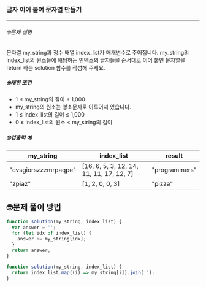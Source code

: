 ### 글자 이어 붙여 문자열 만들기

---

###### 🤓문제 설명

문자열 my_string과 정수 배열 index_list가 매개변수로 주어집니다. my_string의 index_list의 원소들에 해당하는 인덱스의 글자들을 순서대로 이어 붙인 문자열을 return 하는 solution 함수를 작성해 주세요.

##### 🤓제한 조건

- 1 ≤ my_string의 길이 ≤ 1,000
- my_string의 원소는 영소문자로 이루어져 있습니다.
- 1 ≤ index_list의 길이 ≤ 1,000
- 0 ≤ index_list의 원소 < my_string의 길이

##### 🤓입출력 예

| my_string            | index_list                               | result        |
| -------------------- | ---------------------------------------- | ------------- |
| "cvsgiorszzzmrpaqpe" | [16, 6, 5, 3, 12, 14, 11, 11, 17, 12, 7] | "programmers" |
| "zpiaz"              | [1, 2, 0, 0, 3]                          | "pizza"       |

## 🤓문제 풀이 방법

```javascript
function solution(my_string, index_list) {
  var answer = '';
  for (let idx of index_list) {
    answer += my_string[idx];
  }
  return answer;
}
```

```javascript
function solution(my_string, index_list) {
  return index_list.map((i) => my_string[i]).join('');
}
```
